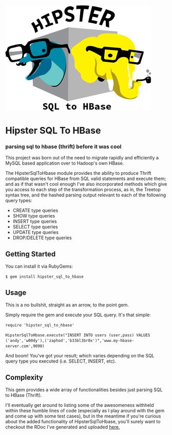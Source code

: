 ![hipster_sql_to_hbase logo](https://github.com/jeanlescure/hipster_sql_to_hbase/raw/master/misc/hipster_sql_to_hbase_logo.png)

# Hipster SQL To HBase
### parsing sql to hbase (thrift) before it was cool

This project was born out of the need to migrate rapidly and efficiently a MySQL based application over to Hadoop's own HBase.

The HipsterSqlToHbase module provides the ability to produce Thrift compatible queries for HBase from SQL valid statements and execute them; and as if that wasn't cool enough I've also incorporated methods which give you access to each step of the transformation process, as in, the Treetop syntax tree, and the hashed parsing output relevant to each of the following query types:

* CREATE type queries
* SHOW type queries
* INSERT type queries
* SELECT type queries
* UPDATE type queries
* DROP/DELETE type queries

## Getting Started

You can install it via RubyGems:

  `$ gem install hipster_sql_to_hbase`

## Usage

This is a no bullshit, straight as an arrow, to the point gem.

Simply require the gem and execute your SQL query. It's that simple:

`require 'hipster_sql_to_hbase'`

`HipsterSqlToHbase.execute("INSERT INTO users (user,pass) VALUES ('andy','w00dy'),('zaphod','b33bl3br0x')",'www.my-hbase-server.com',9090)`

And boom! You've got your result; which varies depending on the SQL query type you executed (i.e. SELECT, INSERT, etc).

## Complexity

This gem provides a wide array of functionalities besides just parsing SQL to HBase (Thrift).

I'll eventually get around to listing some of the awesomeness withheld within these humble lines of code (especially as I play around with the gem and come up with some test cases), but in the meantime if you're curious about the added functionality of HipsterSqlToHbase, you'll surely want to checkout the RDoc I've generated and uploaded [here.](http://www.jlescure.com/hipster)